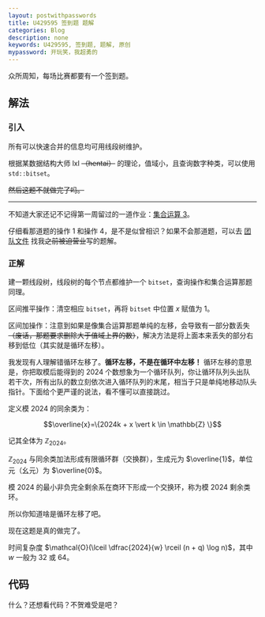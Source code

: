 ```yaml
---
layout: postwithpasswords
title: U429595 签到题 题解
categories: Blog
description: none
keywords: U429595, 签到题, 题解, 原创
mypassword: 开玩笑，我超勇的
---
```


众所周知，每场比赛都要有一个签到题。

## 解法

### 引入

所有可以快速合并的信息均可用线段树维护。

根据某数据结构大师 lxl ~~（hentai）~~ 的理论，值域小，且查询数字种类，可以使用 `std::bitset`。

~~然后这题不就做完了吗。~~

---

不知道大家还记不记得第一周留过的一道作业：[集合运算 3](https://www.luogu.com.cn/problem/B3695)。

仔细看那道题的操作 $1$ 和操作 $4$，是不是似曾相识？如果不会那道题，可以去 [团队文件](https://www.luogu.com.cn/team/76722#file) 找我~~之前被迫营业~~写的题解。

### 正解

建一颗线段树，线段树的每个节点都维护一个 `bitset`，查询操作和集合运算那题同理。

区间推平操作：清空相应 `bitset`，再将 `bitset` 中位置 $x$ 赋值为 $1$。

区间加操作：注意到如果是像集合运算那题单纯的左移，会导致有一部分数丢失 ~~（废话，那题要求删除大于值域上界的数）~~，解决方法是将上面本来丢失的部分右移到低位（其实就是循环左移）。

我发现有人理解错循环左移了。**循环左移，不是在循环中左移！** 循环左移的意思是，你把取模后能得到的 $2024$ 个数想象为一个循环队列，你让循环队列头出队若干次，所有出队的数立刻依次进入循环队列的末尾，相当于只是单纯地移动队头指针。下面给个更严谨的说法，看不懂可以直接跳过。

定义模 $2024$ 的同余类为：

$$\overline{x}=\{2024k + x \vert k \in \mathbb{Z} \}$$

记其全体为 $\mathbb{Z}_{2024}$。

$\mathbb{Z}_{2024}$ 与同余类加法形成有限循环群（交换群），生成元为 $\overline{1}$，单位元（幺元）为 $\overline{0}$。

模 $2024$ 的最小非负完全剩余系在商环下形成一个交换环，称为模 $2024$ 剩余类环。

所以你知道啥是循环左移了吧。

现在这题是真的做完了。

时间复杂度 $\mathcal{O}(\lceil \dfrac{2024}{w} \rceil (n + q) \log n)$，其中 $w$ 一般为 $32$ 或 $64$。

## 代码

什么？还想看代码？不贺难受是吧？
